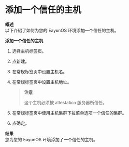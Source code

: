 # 添加一个信任的主机
**概述**<br/>
以下介绍了如何为您的 EayunOS 环境添加一个信任的主机。

**添加一个信任的主机**

1. 选择主机标签页。

1. 点新建。

1. 在常规标签页中设置主机名。

1. 在常规标签页中设置主机地址。

   > **注意**
   >
   > 这个主机必须被 attestation 服务器所信任。

1. 在常规标签页中使用主机集群下拉菜单选项一个信任的集群。

1. 点确定。

**结果**<br/>
您为您的 EayunOS 环境添加了一个信任的主机。


